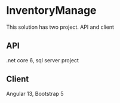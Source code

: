 # InventoryManage

This solution has two project. API and client

## API

.net core 6, sql server project

## Client

Angular 13, Bootstrap 5

